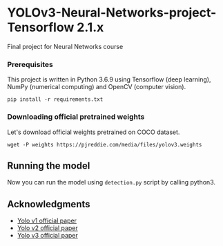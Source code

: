 # YOLOv3-Neural-Networks-project-Tensorflow 2.1.x
Final project for Neural Networks course

### Prerequisites
This project is written in Python 3.6.9 using Tensorflow (deep learning), NumPy (numerical computing) and OpenCV (computer vision).

```
pip install -r requirements.txt
```

### Downloading official pretrained weights
Let's download official weights pretrained on COCO dataset. 

```
wget -P weights https://pjreddie.com/media/files/yolov3.weights
```

## Running the model
Now you can run the model using `detection.py` script by calling python3.

## Acknowledgments
* [Yolo v1 official paper](https://arxiv.org/pdf/1506.02640.pdf)
* [Yolo v2 official paper](https://arxiv.org/pdf/1612.08242v1.pdf)
* [Yolo v3 official paper](https://arxiv.org/pdf/1804.02767v1.pdf)
